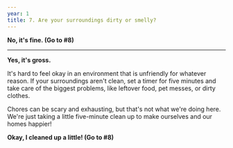 ```yaml
---
year: 1
title: 7. Are your surroundings dirty or smelly?
---
```

**No, it's fine. (Go to #8)**

***

**Yes, it's gross.**

It's hard to feel okay in an environment that is unfriendly for whatever reason. If your surroundings aren't clean, set a timer for five minutes and take care of the biggest problems, like leftover food, pet messes, or dirty clothes.

Chores can be scary and exhausting, but that's not what we're doing here. We're just taking a little five-minute clean up to make ourselves and our homes happier!

**Okay, I cleaned up a little! (Go to #8)**
